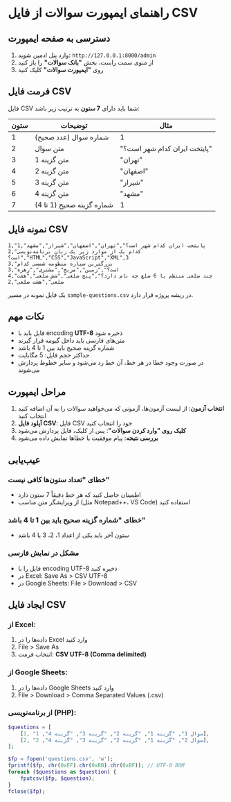 # راهنمای ایمپورت سوالات از فایل CSV

## دسترسی به صفحه ایمپورت

1. وارد پنل ادمین شوید: `http://127.0.0.1:8000/admin`
2. از منوی سمت راست، بخش **"بانک سوالات"** را باز کنید
3. روی **"ایمپورت سوالات"** کلیک کنید

## فرمت فایل CSV

فایل CSV شما باید دارای **7 ستون** به ترتیب زیر باشد:

| ستون | توضیحات | مثال |
|------|---------|------|
| 1 | شماره سوال (عدد صحیح) | 1 |
| 2 | متن سوال | "پایتخت ایران کدام شهر است؟" |
| 3 | متن گزینه 1 | "تهران" |
| 4 | متن گزینه 2 | "اصفهان" |
| 5 | متن گزینه 3 | "شیراز" |
| 6 | متن گزینه 4 | "مشهد" |
| 7 | شماره گزینه صحیح (1 تا 4) | 1 |

## نمونه فایل CSV

```csv
1,"پایتخت ایران کدام شهر است؟","تهران","اصفهان","شیراز","مشهد",1
2,"کدام یک از موارد زیر یک زبان برنامه‌نویسی است؟","HTML","CSS","JavaScript","XML",3
3,"بزرگترین سیاره منظومه شمسی کدام است؟","زمین","مریخ","مشتری","زهره",3
4,"چند ضلعی منتظم با 6 ضلع چه نام دارد؟","پنج ضلعی","شش ضلعی","هفت ضلعی","هشت ضلعی",2
```

یک فایل نمونه در مسیر `sample-questions.csv` در ریشه پروژه قرار دارد.

## نکات مهم

- فایل باید با encoding **UTF-8** ذخیره شود
- متن‌های فارسی باید داخل گیومه قرار گیرند
- شماره گزینه صحیح باید بین 1 تا 4 باشد
- حداکثر حجم فایل: 5 مگابایت
- در صورت وجود خطا در هر خط، آن خط رد می‌شود و سایر خطوط پردازش می‌شوند

## مراحل ایمپورت

1. **انتخاب آزمون**: از لیست آزمون‌ها، آزمونی که می‌خواهید سوالات را به آن اضافه کنید انتخاب کنید
2. **آپلود فایل CSV**: فایل CSV خود را انتخاب کنید
3. **کلیک روی "وارد کردن سوالات"**: پس از کلیک، فایل پردازش می‌شود
4. **بررسی نتیجه**: پیام موفقیت یا خطاها نمایش داده می‌شود

## عیب‌یابی

### خطای "تعداد ستون‌ها کافی نیست"
- اطمینان حاصل کنید که هر خط دقیقاً 7 ستون دارد
- از ویرایشگر متن مناسب (مثل Notepad++، VS Code) استفاده کنید

### خطای "شماره گزینه صحیح باید بین 1 تا 4 باشد"
- ستون آخر باید یکی از اعداد 1، 2، 3 یا 4 باشد

### مشکل در نمایش فارسی
- فایل را با encoding UTF-8 ذخیره کنید
- در Excel: Save As > CSV UTF-8
- در Google Sheets: File > Download > CSV

## ایجاد فایل CSV

### از Excel:
1. داده‌ها را در Excel وارد کنید
2. File > Save As
3. انتخاب فرمت: **CSV UTF-8 (Comma delimited)**

### از Google Sheets:
1. داده‌ها را در Google Sheets وارد کنید
2. File > Download > Comma Separated Values (.csv)

### از برنامه‌نویسی (PHP):
```php
$questions = [
    [1, "سوال 1", "گزینه 1", "گزینه 2", "گزینه 3", "گزینه 4", 1],
    [2, "سوال 2", "گزینه 1", "گزینه 2", "گزینه 3", "گزینه 4", 2],
];

$fp = fopen('questions.csv', 'w');
fprintf($fp, chr(0xEF).chr(0xBB).chr(0xBF)); // UTF-8 BOM
foreach ($questions as $question) {
    fputcsv($fp, $question);
}
fclose($fp);
```
